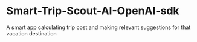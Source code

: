 # Smart-Trip-Scout-AI-OpenAI-sdk
A smart app calculating trip cost and making relevant suggestions for that vacation destination
